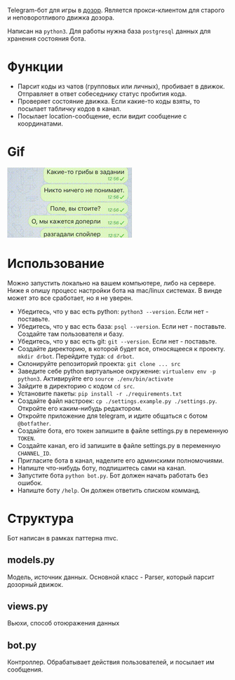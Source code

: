 Telegram-бот для игры в [дозор](http://dzzzr.ru). Является прокси-клиентом для старого и неповоротливого движка дозора.
 
Написан на `python3`. Для работы нужна база `postgresql` данных для хранения состояния бота. 

# Функции

* Парсит коды из чатов (групповых или личных), пробивает в движок. Отправляет в ответ собеседнику статус пробития кода.
* Проверяет состояние движка. Если какие-то коды взяты, то посылает табличку кодов в канал.
* Посылает location-сообщение, если видит сообщение с координатами.

# Gif

![cords](gif/cords.gif?raw=true "cords")

# Использование

Можно запустить локально на вашем компьютере, либо на сервере. Ниже я опишу процесс настройки бота на mac/linux системах.
В винде может это все сработает, но я не уверен.
  

* Убедитесь, что у вас есть python: `python3 --version`. Если нет - поставьте.
* Убедитесь, что у вас есть база: `psql --version`. Если нет - поставьте. Создайте там пользователя и базу.
* Убедитесь, что у вас есть git: `git --version`. Если нет - поставьте.
* Создайте директорию, в которой будет все, относящееся к проекту. `mkdir drbot`. Перейдите туда: `cd drbot`.
* Склонируйте репозиторий проекта: `git clone ... src`
* Заведите себе python виртуальное окружение: `virtualenv env -p python3`. Активируйте его `source ./env/bin/activate`
* Зайдите в директорию с кодом `cd src`.
* Установите пакеты: `pip install -r ./requirements.txt`
* Создайте файл настроек: `cp ./settings.example.py ./settings.py`. Откройте его каким-нибудь редактором.
* Откройте приложение для telegram, и идите общаться с ботом `@botfather`. 
* Создайте бота, его токен запишите в файле settings.py в переменную `TOKEN`. 
* Создайте канал, его id запишите в файле settings.py в переменную `CHANNEL_ID`.
* Пригласите бота в канал, наделите его админскими полномочиями.
* Напиште что-нибудь боту, подпишитесь сами на канал.
* Запустите бота `python bot.py`. Бот должен начать работать без ошибок.
* Напиште боту `/help`. Он должен ответить списком комманд.

# Структура
Бот написан в рамках паттерна mvc.

## models.py

Модель, источник данных. Основной класс - Parser, который парсит дозорный движок.

## views.py

Вьюхи, способ отоюражения данных 

## bot.py

Контроллер. Обрабатывает действия пользователей, и посылает им сообщения.
